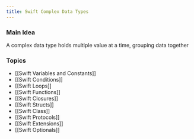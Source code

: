 ```yaml
---
title: Swift Complex Data Types
---
```


### Main Idea
A complex data type holds multiple value at a time, grouping data together 

### Topics
- [[Swift Variables and Constants]]
- [[Swift Conditions]]
- [[Swift Loops]]
- [[Swift Functions]]
- [[Swift Closures]]
- [[Swift Structs]]
- [[Swift Class]]
- [[Swift Protocols]]
- [[Swift Extensions]]
- [[Swift Optionals]]
